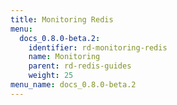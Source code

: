 ```yaml
---
title: Monitoring Redis
menu:
  docs_0.8.0-beta.2:
    identifier: rd-monitoring-redis
    name: Monitoring
    parent: rd-redis-guides
    weight: 25
menu_name: docs_0.8.0-beta.2
---
```

